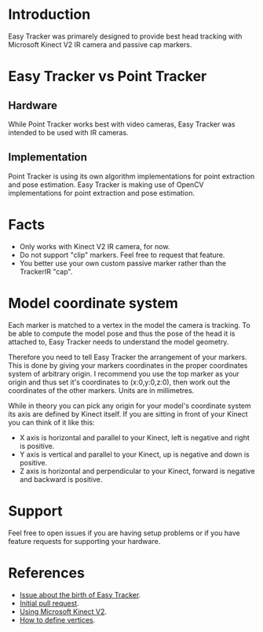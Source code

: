 # Introduction
Easy Tracker was primarely designed to provide best head tracking with Microsoft Kinect V2 IR camera and passive cap markers.

# Easy Tracker vs Point Tracker

## Hardware
While Point Tracker works best with video cameras, Easy Tracker was intended to be used with IR cameras.

## Implementation
Point Tracker is using its own algorithm implementations for point extraction and pose estimation.
Easy Tracker is making use of OpenCV implementations for point extraction and pose estimation.

# Facts
* Only works with Kinect V2 IR camera, for now.
* Do not support "clip" markers. Feel free to request that feature.
* You better use your own custom passive marker rather than the TrackerIR "cap".

# Model coordinate system
Each marker is matched to a vertex in the model the camera is tracking. To be able to compute the model pose and thus the pose of the head it is attached to, Easy Tracker needs to understand the model geometry.

Therefore you need to tell Easy Tracker the arrangement of your markers. This is done by giving your markers coordinates in the proper coordinates system of arbitrary origin. I recommend you use the top marker as your origin and thus set it's coordinates to (x:0,y:0,z:0), then work out the coordinates of the other markers. Units are in millimetres.

While in theory you can pick any origin for your model's coordinate system its axis are defined by Kinect itself. If you are sitting in front of your Kinect you can think of it like this:
* X axis is horizontal and parallel to your Kinect, left is negative and right is positive.
* Y axis is vertical and parallel to your Kinect, up is negative and down is positive.
* Z axis is horizontal and perpendicular to your Kinect, forward is negative and backward is positive.

# Support
Feel free to open issues if you are having setup problems or if you have feature requests for supporting your hardware.

# References
* [Issue about the birth of Easy Tracker](https://github.com/opentrack/opentrack/issues/915).
* [Initial pull request](https://github.com/opentrack/opentrack/pull/932).
* [Using Microsoft Kinect V2](https://github.com/opentrack/opentrack/wiki/Using-Microsoft-Kinect-V2).
* [How to define vertices](https://github.com/opentrack/opentrack/issues/1141#issuecomment-685762072).